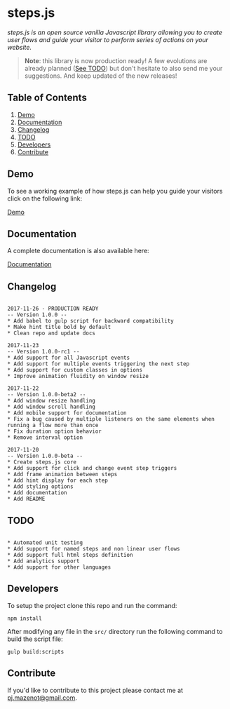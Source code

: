 # steps.js

*steps.js is an open source vanilla Javascript library allowing you to create user flows and guide your visitor to perform series of actions on your website.*

> **Note**: this library is now production ready! A few evolutions are already planned ([See TODO](#todo)) but don't hesitate to also send me your suggestions. And keep updated of the new releases!

## Table of Contents

  1. [Demo](#demo)
  1. [Documentation](#documentation)
  1. [Changelog](#changelog)
  1. [TODO](#todo)
  1. [Developers](#developers)
  1. [Contribute](#contribute)

## Demo 

To see a working example of how steps.js can help you guide your visitors click on the following link:

[Demo](https://stepsjs.com "")

## Documentation

A complete documentation is also available here: 

[Documentation](https://stepsjs.com/#getting-started "")

## Changelog

```

2017-11-26 - PRODUCTION READY
-- Version 1.0.0 --
* Add babel to gulp script for backward compatibility
* Make hint title bold by default
* Clean repo and update docs

2017-11-23
-- Version 1.0.0-rc1 --
* Add support for all Javascript events
* Add support for multiple events triggering the next step
* Add support for custom classes in options
* Improve animation fluidity on window resize

2017-11-22
-- Version 1.0.0-beta2 --
* Add window resize handling
* Add window scroll handling
* Add mobile support for documentation
* Fix a bug caused by multiple listeners on the same elements when running a flow more than once
* Fix duration option behavior
* Remove interval option

2017-11-20
-- Version 1.0.0-beta --
* Create steps.js core
* Add support for click and change event step triggers
* Add frame animation between steps
* Add hint display for each step
* Add styling options
* Add documentation
* Add README

```

## TODO

```

* Automated unit testing
* Add support for named steps and non linear user flows
* Add support full html steps definition
* Add analytics support
* Add support for other languages

```

## Developers

To setup the project clone this repo and run the command:

```
npm install
```

After modifying any file in the `src/` directory run the following command to build the script file:

```
gulp build:scripts
```

## Contribute

If you'd like to contribute to this project please contact me at [pj.mazenot@gmail.com](mailto:pj.mazenot@gmail.com "").